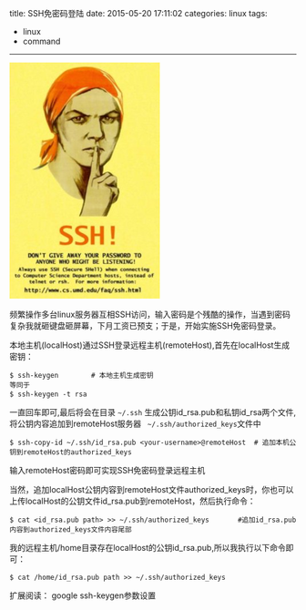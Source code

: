title: SSH免密码登陆
date: 2015-05-20 17:11:02
categories: linux
tags:
  - linux
  - command
---

<img src="/imgs/linux/ssh.jpg" alt="SSH免密码登录" />

频繁操作多台linux服务器互相SSH访问，输入密码是个残酷的操作，当遇到密码复杂我就砸键盘砸屏幕，下月工资已预支；于是，开始实施SSH免密码登录。

<!-- more -->

本地主机(localHost)通过SSH登录远程主机(remoteHost),首先在localHost生成密钥：

	$ ssh-keygen		# 本地主机生成密钥
	等同于
	$ ssh-keygen -t rsa

一直回车即可,最后将会在目录 ` ~/.ssh ` 生成公钥id_rsa.pub和私钥id_rsa两个文件,将公钥内容追加到remoteHost服务器 ` ~/.ssh/authorized_keys`文件中

	$ ssh-copy-id ~/.ssh/id_rsa.pub <your-username>@remoteHost	# 追加本机公钥到remoteHost的authorized_keys

输入remoteHost密码即可实现SSH免密码登录远程主机

当然，追加localHost公钥内容到remoteHost文件authorized_keys时，你也可以上传localHost的公钥文件id_rsa.pub到remoteHost，然后执行命令：

	$ cat <id_rsa.pub path> >> ~/.ssh/authorized_keys		#追加id_rsa.pub内容到authorized_keys文件内容尾部

我的远程主机/home目录存在localHost的公钥id_rsa.pub,所以我执行以下命令即可：

	$ cat /home/id_rsa.pub path >> ~/.ssh/authorized_keys

扩展阅读： google ssh-keygen参数设置